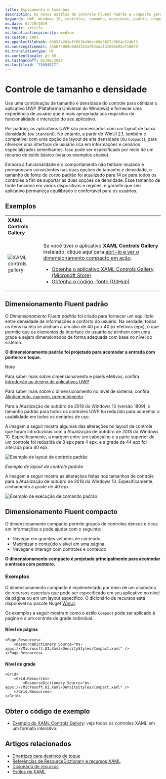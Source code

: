 ```yaml
---
title: Espaçamento e tamanhos
description: Os novos estilos de controle Fluent Padrão e Compacto garantem uma experiência de usuário confortável, independentemente do dispositivo e do método de entrada.
keywords: UWP, Windows 10, controles, tamanho, densidade, padrão, compacto
ms.date: 04/19/2019
ms.topic: article
ms.localizationpriority: medium
ms.custom: 19H1
ms.openlocfilehash: 08853a201eff063b49dcc69d5827c9b54e324b75
ms.sourcegitcommit: 26bb75084b9d2d2b4a76d4aa131066e8da716679
ms.translationtype: HT
ms.contentlocale: pt-BR
ms.lasthandoff: 01/06/2020
ms.locfileid: "75684877"
---
```

# <a name="control-size-and-density"></a>Controle de tamanho e densidade

Use uma combinação de tamanho e densidade do controle para otimizar o aplicativo UWP (Plataforma Universal do Windows) e fornecer uma experiência de usuário que é mais apropriada aos requisitos de funcionalidade e interação do seu aplicativo.

Por padrão, os aplicativos UWP são processados com um layout de baixa densidade (ou `Standard`). No entanto, a partir do WinUI 2.1, também é compatível com uma opção de layout de alta densidade (ou `Compact`), para oferecer uma interface de usuário rica em informações e cenários especializados semelhantes. Isso pode ser especificado por meio de um recurso de estilo básico (veja os exemplos abaixo).

Embora a funcionalidade e o comportamento não tenham mudado e permaneçam consistentes nas duas opções de tamanho e densidade, o tamanho de fonte de corpo padrão foi atualizado para 14 px para todos os controles a fim de suportar as duas opções de densidade. Esse tamanho de fonte funciona em vários dispositivos e regiões, e garante que seu aplicativo permaneça equilibrado e confortável para os usuários.

## <a name="examples"></a>Exemplos

<table>
<th align="left">XAML Controls Gallery<th>
<tr>
<td><img src="images/xaml-controls-gallery-sm.png" alt="XAML controls gallery"></img></td>
<td>
    <p>Se você tiver o aplicativo <strong style="font-weight: semi-bold">XAML Controls Gallery</strong> instalado, clique aqui para <a href="xamlcontrolsgallery:/item/Compact Sizing">abri-lo e ver o dimensionamento compacto em ação</a>.</p>
    <ul>
    <li><a href="https://www.microsoft.com/store/productId/9MSVH128X2ZT">Obtenha o aplicativo XAML Controls Gallery (Microsoft Store)</a></li>
    <li><a href="https://github.com/Microsoft/Xaml-Controls-Gallery">Obtenha o código-fonte (GitHub)</a></li>
    </ul>
</td>
</tr>
</table>

## <a name="fluent-standard-sizing"></a>Dimensionamento Fluent padrão

O *Dimensionamento Fluent padrão* foi criado para fornecer um equilíbrio entre densidade de informações e conforto do usuário. Na verdade, todos os itens na tela se alinham a um alvo de 40 px x 40 px efetivos (epx), o que permite que os elementos da interface do usuário se alinhem com uma grade e sejam dimensionados de forma adequada com base no nível do sistema.

**O dimensionamento padrão foi projetado para acomodar a entrada com ponteiro e toque.**

> [!NOTE]
>Para saber mais sobre dimensionamento e pixels efetivos, confira [Introdução ao design de aplicativos UWP](../basics/design-and-ui-intro.md#effective-pixels-and-scaling)
>
> Para saber mais sobre o dimensionamento no nível de sistema, confira [Alinhamento, margem, preenchimento](../layout/alignment-margin-padding.md).

Para a Atualização de outubro de 2018 do Windows 10 (versão 1809), o tamanho padrão para todos os controles UWP foi reduzido para aumentar a usabilidade em todos os cenários de uso.

A imagem a seguir mostra algumas das alterações no layout de controle que foram introduzidas com a Atualização de outubro de 2018 do Windows 10. Especificamente, a margem entre um cabeçalho e a parte superior de um controle foi reduzida de 8 epx para 4 epx, e a grade de 44 epx foi alterada para 40 epx.

![Exemplo de layout de controle padrão](images/standarddensity.png)

*Exemplo de layout de controle padrão*

A imagem a seguir mostra as alterações feitas nos tamanhos de controle para a Atualização de outubro de 2018 do Windows 10. Especificamente, alinhamento à grade de 40 epx.

![Exemplo de execução de comando padrão](images/standarddensitycommanding.png)

## <a name="fluent-compact-sizing"></a>Dimensionamento Fluent compacto

O dimensionamento compacto permite grupos de controles densos e ricos em informações e pode ajudar com o seguinte:

- Navegar em grandes volumes de conteúdo.
- Maximizar o conteúdo visível em uma página.
- Navegar e interagir com controles e conteúdo

**O dimensionamento compacto é projetado principalmente para acomodar a entrada com ponteiro.**

### <a name="examples"></a>Exemplos

O dimensionamento compacto é implementado por meio de um dicionário de recursos especiais que pode ser especificado em seu aplicativo no nível da página ou em um layout específico. O dicionário de recursos está disponível no pacote Nuget [WinUI](https://docs.microsoft.com/uwp/toolkits/winui/).

Os exemplos a seguir mostram como o estilo `Compact` pode ser aplicado à página e a um controle de grade individual.

#### <a name="page-level"></a>Nível de página

```xaml
<Page.Resources>
    <ResourceDictionary Source="ms-appx:///Microsoft.UI.Xaml/DensityStyles/Compact.xaml" />
</Page.Resources>
```

#### <a name="grid-level"></a>Nível de grade

```xaml
<Grid>
    <Grid.Resources>
        <ResourceDictionary Source="ms-appx:///Microsoft.UI.Xaml/DensityStyles/Compact.xaml" />
    </Grid.Resources>
</Grid>
```

## <a name="get-the-sample-code"></a>Obter o código de exemplo

- [Exemplo do XAML Controls Gallery](https://github.com/Microsoft/Xaml-Controls-Gallery): veja todos os controles XAML em um formato interativo.

## <a name="related-articles"></a>Artigos relacionados

- [Diretrizes para destinos de toque](../input/guidelines-for-targeting.md)
- [Referências de ResourceDictionary e recursos XAML](https://docs.microsoft.com/windows/uwp/design/controls-and-patterns/resourcedictionary-and-xaml-resource-references)
- [Dicionário de recursos](https://docs.microsoft.com/uwp/api/windows.ui.xaml.resourcedictionary)
- [Estilos de XAML](https://docs.microsoft.com/windows/uwp/design/controls-and-patterns/xaml-styles) 
